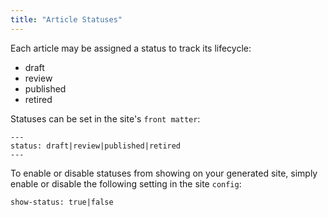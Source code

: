 ```yaml
---
title: "Article Statuses"
---
```


Each article may be assigned a status to track its lifecycle:

- draft
- review
- published
- retired

Statuses can be set in the site's `front matter`:
```
---
status: draft|review|published|retired
---
```

To enable or disable statuses from showing on your generated site, 
simply enable or disable the following setting in the site `config`:

```
show-status: true|false
```